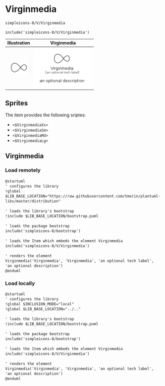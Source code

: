 # Virginmedia


```text
simpleicons-8/V/Virginmedia
```

```text
include('simpleicons-8/V/Virginmedia')
```



| Illustration | Virginmedia |
| :---: | :---: |
| ![illustration for Illustration](../../simpleicons-8/V/Virginmedia.png) | ![illustration for Virginmedia](../../simpleicons-8/V/Virginmedia.Local.png) |



## Sprites
The item provides the following sriptes:

- `<$VirginmediaXs>`
- `<$VirginmediaSm>`
- `<$VirginmediaMd>`
- `<$VirginmediaLg>`





## Virginmedia

### Load remotely
```plantuml
@startuml
' configures the library
!global $LIB_BASE_LOCATION="https://raw.githubusercontent.com/tmorin/plantuml-libs/master/distribution"

' loads the library's bootstrap
!include $LIB_BASE_LOCATION/bootstrap.puml

' loads the package bootstrap
include('simpleicons-8/bootstrap')

' loads the Item which embeds the element Virginmedia
include('simpleicons-8/V/Virginmedia')

' renders the element
Virginmedia('Virginmedia', 'Virginmedia', 'an optional tech label', 'an optional description')
@enduml
```

### Load locally
```plantuml
@startuml
' configures the library
!global $INCLUSION_MODE="local"
!global $LIB_BASE_LOCATION="../.."

' loads the library's bootstrap
!include $LIB_BASE_LOCATION/bootstrap.puml

' loads the package bootstrap
include('simpleicons-8/bootstrap')

' loads the Item which embeds the element Virginmedia
include('simpleicons-8/V/Virginmedia')

' renders the element
Virginmedia('Virginmedia', 'Virginmedia', 'an optional tech label', 'an optional description')
@enduml
```


